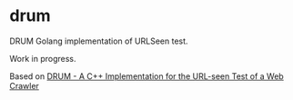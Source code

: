 # drum
DRUM Golang implementation of URLSeen test.

Work in progress.

Based on [DRUM - A C++ Implementation for the URL-seen Test of a Web Crawler](https://www.codeproject.com/Articles/36221/DRUM-A-C-Implementation-for-the-URL-seen-Test-of-a)
